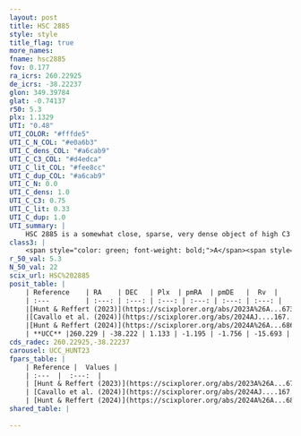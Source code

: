 ```yaml
---
layout: post
title: HSC 2885
style: style
title_flag: true
more_names: 
fname: hsc2885
fov: 0.177
ra_icrs: 260.22925
de_icrs: -38.22237
glon: 349.39784
glat: -0.74137
r50: 5.3
plx: 1.1329
UTI: "0.48"
UTI_COLOR: "#fffde5"
UTI_C_N_COL: "#e0a6b3"
UTI_C_dens_COL: "#a6cab9"
UTI_C_C3_COL: "#d4edca"
UTI_C_lit_COL: "#fee8cc"
UTI_C_dup_COL: "#a6cab9"
UTI_C_N: 0.0
UTI_C_dens: 1.0
UTI_C_C3: 0.75
UTI_C_lit: 0.33
UTI_C_dup: 1.0
UTI_summary: |
    HSC 2885 is a somewhat close, sparse, very dense object of high C3 quality. It was recently reported in the literature.<br><br><span style="color: #99180f; font-weight: bold;">Warning: </span>contains less than 25 stars with <i>P>0.5</i> estimated.
class3: |
    <span style="color: green; font-weight: bold;">A</span><span style="color: #FFC300; font-weight: bold;">B</span>
r_50_val: 5.3
N_50_val: 22
scix_url: HSC%202885
posit_table: |
    | Reference    | RA    | DEC   | Plx  | pmRA  | pmDE   |  Rv  |
    | :---         | :---: | :---: | :---: | :---: | :---: | :---: |
    |[Hunt & Reffert (2023)](https://scixplorer.org/abs/2023A%26A...673A.114H) | 260.221 | -38.225 | 1.126 | -1.225 | -1.748 | -13.076 |
    |[Cavallo et al. (2024)](https://scixplorer.org/abs/2024AJ....167...12C) | 260.251 | -38.182 | 1.129 | -- | -- | -- |
    |[Hunt & Reffert (2024)](https://scixplorer.org/abs/2024A%26A...686A..42H) | 260.221 | -38.225 | 1.126 | -1.225 | -1.748 | -13.076 |
    | **UCC** |260.229 | -38.222 | 1.133 | -1.195 | -1.756 | -15.693 | 
cds_radec: 260.22925,-38.22237
carousel: UCC_HUNT23
fpars_table: |
    | Reference |  Values |
    | :---  |  :---:  |
    | [Hunt & Reffert (2023)](https://scixplorer.org/abs/2023A%26A...673A.114H) | `AV50=0.697, diffAV50=0.702, MOD50=9.651, logAge50=7.919` |
    | [Cavallo et al. (2024)](https://scixplorer.org/abs/2024AJ....167...12C) | `AV50=0.47, dMod50=10.36, logAge50=8.91, [Fe/H]50=-0.93` |
    | [Hunt & Reffert (2024)](https://scixplorer.org/abs/2024A%26A...686A..42H) | `MassJ=82.6955` |
shared_table: |
    
---
```

